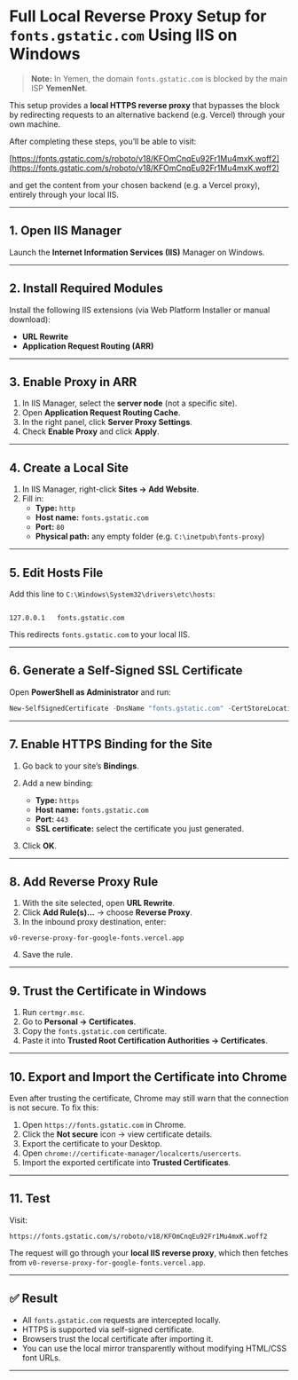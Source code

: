 # Full Local Reverse Proxy Setup for `fonts.gstatic.com` Using IIS on Windows

> **Note:** In Yemen, the domain `fonts.gstatic.com` is blocked by the main ISP **YemenNet**.

This setup provides a **local HTTPS reverse proxy** that bypasses the block by redirecting requests to an alternative backend (e.g. Vercel) through your own machine.

After completing these steps, you’ll be able to visit:

[https://fonts.gstatic.com/s/roboto/v18/KFOmCnqEu92Fr1Mu4mxK.woff2](https://fonts.gstatic.com/s/roboto/v18/KFOmCnqEu92Fr1Mu4mxK.woff2)

and get the content from your chosen backend (e.g. a Vercel proxy), entirely through your local IIS.

---

## 1. Open IIS Manager
Launch the **Internet Information Services (IIS)** Manager on Windows.

---

## 2. Install Required Modules
Install the following IIS extensions (via Web Platform Installer or manual download):

- **URL Rewrite**
- **Application Request Routing (ARR)**

---

## 3. Enable Proxy in ARR
1. In IIS Manager, select the **server node** (not a specific site).  
2. Open **Application Request Routing Cache**.  
3. In the right panel, click **Server Proxy Settings**.  
4. Check **Enable Proxy** and click **Apply**.

---

## 4. Create a Local Site
1. In IIS Manager, right-click **Sites → Add Website**.  
2. Fill in:
   - **Type:** `http`
   - **Host name:** `fonts.gstatic.com`
   - **Port:** `80`
   - **Physical path:** any empty folder (e.g. `C:\inetpub\fonts-proxy`)

---

## 5. Edit Hosts File
Add this line to `C:\Windows\System32\drivers\etc\hosts`:

```

127.0.0.1   fonts.gstatic.com

````

This redirects `fonts.gstatic.com` to your local IIS.

---

## 6. Generate a Self-Signed SSL Certificate
Open **PowerShell as Administrator** and run:

```powershell
New-SelfSignedCertificate -DnsName "fonts.gstatic.com" -CertStoreLocation "cert:\LocalMachine\My"
````

---

## 7. Enable HTTPS Binding for the Site

1. Go back to your site’s **Bindings**.
2. Add a new binding:

   * **Type:** `https`
   * **Host name:** `fonts.gstatic.com`
   * **Port:** `443`
   * **SSL certificate:** select the certificate you just generated.
3. Click **OK**.

---

## 8. Add Reverse Proxy Rule

1. With the site selected, open **URL Rewrite**.
2. Click **Add Rule(s)…** → choose **Reverse Proxy**.
3. In the inbound proxy destination, enter:

```
v0-reverse-proxy-for-google-fonts.vercel.app
```

4. Save the rule.

---

## 9. Trust the Certificate in Windows

1. Run `certmgr.msc`.
2. Go to **Personal → Certificates**.
3. Copy the `fonts.gstatic.com` certificate.
4. Paste it into **Trusted Root Certification Authorities → Certificates**.

---

## 10. Export and Import the Certificate into Chrome

Even after trusting the certificate, Chrome may still warn that the connection is not secure. To fix this:

1. Open `https://fonts.gstatic.com` in Chrome.
2. Click the **Not secure** icon → view certificate details.
3. Export the certificate to your Desktop.
4. Open `chrome://certificate-manager/localcerts/usercerts`.
5. Import the exported certificate into **Trusted Certificates**.

---

## 11. Test

Visit:

```
https://fonts.gstatic.com/s/roboto/v18/KFOmCnqEu92Fr1Mu4mxK.woff2
```

The request will go through your **local IIS reverse proxy**, which then fetches from `v0-reverse-proxy-for-google-fonts.vercel.app`.

---

## ✅ Result

* All `fonts.gstatic.com` requests are intercepted locally.
* HTTPS is supported via self-signed certificate.
* Browsers trust the local certificate after importing it.
* You can use the local mirror transparently without modifying HTML/CSS font URLs.

---

